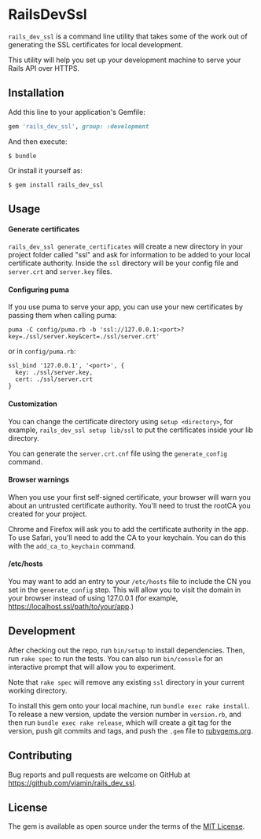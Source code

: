 # RailsDevSsl

`rails_dev_ssl` is a command line utility that takes some of the work out of generating the SSL certificates for local development.

This utility will help you set up your development machine to serve your Rails API over HTTPS.

## Installation

Add this line to your application's Gemfile:

```ruby
gem 'rails_dev_ssl', group: :development
```

And then execute:

    $ bundle

Or install it yourself as:

    $ gem install rails_dev_ssl

## Usage

#### Generate certificates

`rails_dev_ssl generate_certificates` will create a new directory in your project folder called "ssl" and ask for information to be added to your local certificate authority. Inside the `ssl` directory will be your config file and `server.crt` and `server.key` files.

#### Configuring puma

If you use puma to serve your app, you can use your new certificates by passing them when calling puma:

```
puma -C config/puma.rb -b 'ssl://127.0.0.1:<port>?key=./ssl/server.key&cert=./ssl/server.crt'
```

or in `config/puma.rb`:

```
ssl_bind '127.0.0.1', '<port>', {
  key: ./ssl/server.key,
  cert: ./ssl/server.crt
}
```

#### Customization

You can change the certificate directory using `setup <directory>`, for example, `rails_dev_ssl setup lib/ssl` to put the certificates inside your lib directory.

You can generate the `server.crt.cnf` file using the `generate_config` command.

#### Browser warnings

When you use your first self-signed certificate, your browser will warn you about an untrusted certificate authority. You'll need to trust the rootCA you created for your project.

Chrome and Firefox will ask you to add the certificate authority in the app. To use Safari, you'll need to add the CA to your keychain. You can do this with the `add_ca_to_keychain` command.

#### /etc/hosts

You may want to add an entry to your `/etc/hosts` file to include the CN you set in the `generate_config` step. This will allow you to visit the domain in your browser instead of using 127.0.0.1 (for example, https://localhost.ssl/path/to/your/app.)

## Development

After checking out the repo, run `bin/setup` to install dependencies. Then, run `rake spec` to run the tests. You can also run `bin/console` for an interactive prompt that will allow you to experiment.

Note that `rake spec` will remove any existing `ssl` directory in your current working directory.

To install this gem onto your local machine, run `bundle exec rake install`. To release a new version, update the version number in `version.rb`, and then run `bundle exec rake release`, which will create a git tag for the version, push git commits and tags, and push the `.gem` file to [rubygems.org](https://rubygems.org).

## Contributing

Bug reports and pull requests are welcome on GitHub at https://github.com/viamin/rails_dev_ssl.

## License

The gem is available as open source under the terms of the [MIT License](https://opensource.org/licenses/MIT).
